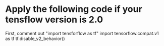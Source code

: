 # Apply the following code if your tensflow version is 2.0
First, comment out "import tensforflow as tf"
import tensorflow.compat.v1 as tf
tf.disable_v2_behavior()
